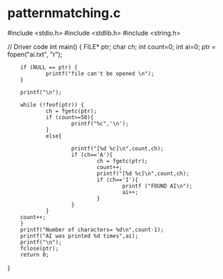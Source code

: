 # patternmatching.c
#include <stdio.h>
#include <stdlib.h>
#include <string.h>

// Driver code
int main()
{
        FILE* ptr;
        char ch;
        int count=0;
        int ai=0;
        ptr = fopen("ai.txt", "r");

        if (NULL == ptr) {
                printf("file can't be opened \n");
        }

        printf("\n");

        while (!feof(ptr)) {
                ch = fgetc(ptr);
                if (count>=50){
                        printf("%c",'\n');
                }
                else{

                        printf("[%d %c]\n",count,ch);
                        if (ch=='A'){
                                ch = fgetc(ptr);
                                count++;
                                printf("[%d %c]\n",count,ch);
                                if (ch=='I'){
                                        printf ("FOUND AI\n");
                                        ai++;
                                }
                        }
                }
        count++;
        }
        printf("Number of characters= %d\n",count-1);
        printf("AI was printed %d times",ai);
        printf("\n");
        fclose(ptr);
        return 0;
}
